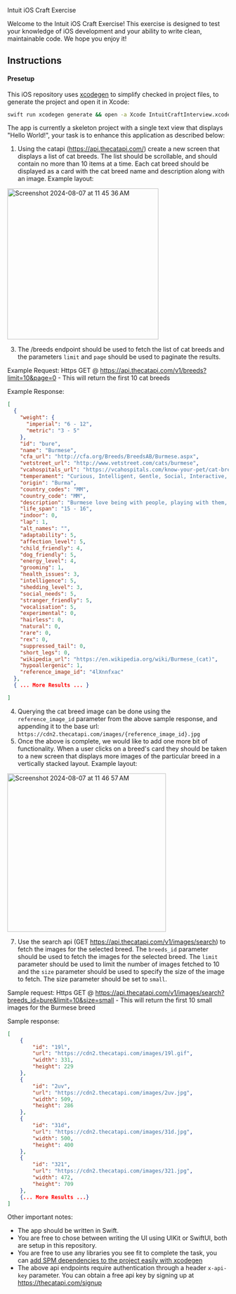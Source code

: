 Intuit iOS Craft Exercise

Welcome to the Intuit iOS Craft Exercise! This exercise is designed to test your knowledge of iOS development and your ability to write clean, maintainable code. We hope you enjoy it!

## Instructions

#### Presetup

This iOS repository uses [xcodegen](https://github.com/yonaskolb/XcodeGen/tree/master) to simplify checked in project files, to generate the project and open it in Xcode:
```sh
swift run xcodegen generate && open -a Xcode IntuitCraftInterview.xcodeproj
```

The app is currently a skeleton project with a single text view that displays "Hello World!", your task is to enhance this application as described below:

1. Using the catapi (https://api.thecatapi.com/) create a new screen that displays a list of cat breeds. The list should be scrollable, and should contain no more than 10 items at a time. Each cat breed
should be displayed as a card with the cat breed name and description along with an image.  Example layout:
<img width="344" alt="Screenshot 2024-08-07 at 11 45 36 AM" src="https://github.intuit.com/storage/user/44342/files/213c0fd3-4342-4816-a26e-373080c5c024">


3. The /breeds endpoint should be used to fetch the list of cat breeds and the parameters `limit` and `page` should be used to paginate the results.

Example Request:  Https GET @ https://api.thecatapi.com/v1/breeds?limit=10&page=0 - This will return the first 10 cat breeds 

Example Response:

```json
[
  {
    "weight": {
      "imperial": "6 - 12",
      "metric": "3 - 5"
    },
    "id": "bure",
    "name": "Burmese",
    "cfa_url": "http://cfa.org/Breeds/BreedsAB/Burmese.aspx",
    "vetstreet_url": "http://www.vetstreet.com/cats/burmese",
    "vcahospitals_url": "https://vcahospitals.com/know-your-pet/cat-breeds/burmese",
    "temperament": "Curious, Intelligent, Gentle, Social, Interactive, Playful, Lively",
    "origin": "Burma",
    "country_codes": "MM",
    "country_code": "MM",
    "description": "Burmese love being with people, playing with them, and keeping them entertained. They crave close physical contact and abhor an empty lap. They will follow their humans from room to room, and sleep in bed with them, preferably under the covers, cuddled as close as possible. At play, they will turn around to see if their human is watching and being entertained by their crazy antics.",
    "life_span": "15 - 16",
    "indoor": 0,
    "lap": 1,
    "alt_names": "",
    "adaptability": 5,
    "affection_level": 5,
    "child_friendly": 4,
    "dog_friendly": 5,
    "energy_level": 4,
    "grooming": 1,
    "health_issues": 3,
    "intelligence": 5,
    "shedding_level": 3,
    "social_needs": 5,
    "stranger_friendly": 5,
    "vocalisation": 5,
    "experimental": 0,
    "hairless": 0,
    "natural": 0,
    "rare": 0,
    "rex": 0,
    "suppressed_tail": 0,
    "short_legs": 0,
    "wikipedia_url": "https://en.wikipedia.org/wiki/Burmese_(cat)",
    "hypoallergenic": 1,
    "reference_image_id": "4lXnnfxac"
  },
  { ... More Results ... }

]
```
4. Querying the cat breed image can be done using the `reference_image_id` parameter from the above sample response, and appending it to the base url:
   `https://cdn2.thecatapi.com/images/{reference_image_id}.jpg`
5. Once the above is complete, we would like to add one more bit of functionality. When a user clicks on a breed's card they should be taken to a new screen that displays more images of the particular breed in a vertically stacked layout.
Example layout:
<img width="361" alt="Screenshot 2024-08-07 at 11 46 57 AM" src="https://github.intuit.com/storage/user/44342/files/2937926e-047a-4b30-aea5-c0c934bcef6c">


7. Use the search api (GET https://api.thecatapi.com/v1/images/search) to fetch the images for the selected breed. The `breeds_id` parameter should be used to fetch the images for the selected breed.
   The `limit` parameter should be used to limit the number of images fetched to 10 and the `size` parameter should be used to specify the size of the image to fetch. The size parameter should be set to `small`.

Sample request: Https GET @ https://api.thecatapi.com/v1/images/search?breeds_id=bure&limit=10&size=small - This will return the first 10 small images for the Burmese breed

Sample response:

```json
[
    {
        "id": "19l",
        "url": "https://cdn2.thecatapi.com/images/19l.gif",
        "width": 331,
        "height": 229
    },
    {
        "id": "2uv",
        "url": "https://cdn2.thecatapi.com/images/2uv.jpg",
        "width": 509,
        "height": 286
    },
    {
        "id": "31d",
        "url": "https://cdn2.thecatapi.com/images/31d.jpg",
        "width": 500,
        "height": 400
    },
    {
        "id": "321",
        "url": "https://cdn2.thecatapi.com/images/321.jpg",
        "width": 472,
        "height": 709
    },
    {... More Results ...} 
]
```


Other important notes:

- The app should be written in Swift.
- You are free to chose between writing the UI using UIKit or SwiftUI, both are setup in this repository.
- You are free to use any libraries you see fit to complete the task, you can [add SPM dependencies to the project easily with xcodegen](https://github.com/yonaskolb/XcodeGen/blob/master/Docs/ProjectSpec.md#swift-package)
- The above api endpoints require authentication through a header `x-api-key` parameter. You can obtain a free api key by signing up at https://thecatapi.com/signup